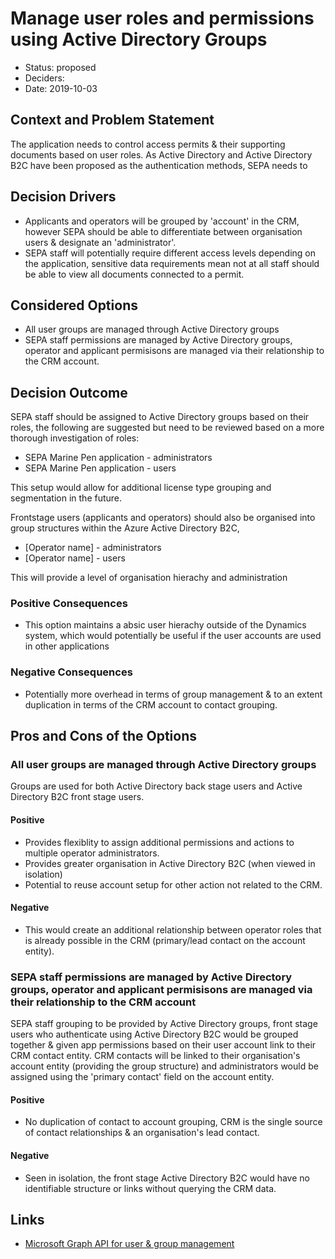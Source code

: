 # Manage user roles and permissions using Active Directory Groups

* Status: proposed
* Deciders:
* Date: 2019-10-03

## Context and Problem Statement

The application needs to control access permits & their supporting documents based on user roles.  As Active Directory and Active Directory B2C have been proposed as the authentication methods, SEPA needs to 

## Decision Drivers 

* Applicants and operators will be grouped by 'account' in the CRM, however SEPA should be able to differentiate between  organisation users & designate an 'administrator'.
* SEPA staff will potentially require different access levels depending on the application, sensitive data requirements mean not at all staff should be able to view all documents connected to a permit.

## Considered Options

* All user groups are managed through Active Directory groups
* SEPA staff permissions are managed by Active Directory groups, operator and applicant permisisons are managed via their relationship to the CRM account.

## Decision Outcome

SEPA staff should be assigned to Active Directory groups based on their roles, the following are suggested but need to be reviewed based on a more thorough investigation of roles:

* SEPA Marine Pen application - administrators
* SEPA Marine Pen application - users

This setup would allow for additional license type grouping and segmentation in the future.

Frontstage users (applicants and operators) should also be organised into group structures within the Azure Active Directory B2C, 

* [Operator name] - administrators
* [Operator name] - users

This will provide a level of organisation hierachy and administration 

### Positive Consequences

* This option maintains a absic user hierachy outside of the Dynamics system, which would potentially be useful if the user accounts are used in other applications

### Negative Consequences

* Potentially more overhead in terms of group management & to an extent duplication in terms of the CRM account to contact grouping.

## Pros and Cons of the Options

### All user groups are managed through Active Directory groups

Groups are used for both Active Directory back stage users and Active Directory B2C front stage users.

#### Positive
* Provides flexiblity to assign additional permissions and actions to multiple operator administrators.
* Provides greater organisation in Active Directory B2C (when viewed in isolation)
* Potential to reuse account setup for other action not related to the CRM.

#### Negative
* This would create an additional relationship between operator roles that is already possible in the CRM (primary/lead contact on the account entity).

### SEPA staff permissions are managed by Active Directory groups, operator and applicant permisisons are managed via their relationship to the CRM account

SEPA staff grouping to be provided by Active Directory groups, front stage users who authenticate using Active Directory B2C would be grouped together & given app permissions based on their user account link to their CRM contact entity.   CRM contacts will be linked to their organisation's account entity (providing the group structure) and administrators would be assigned using the 'primary contact' field on the account entity.

#### Positive
* No duplication of contact to account grouping, CRM is the single source of contact relationships & an organisation's lead contact.

#### Negative
* Seen in isolation, the front stage Active Directory B2C would have no identifiable structure or links without querying the CRM data.

## Links <!-- optional -->

* [Microsoft Graph API for user & group management](https://docs.microsoft.com/en-gb/previous-versions/azure/ad/graph/api/users-operations)
